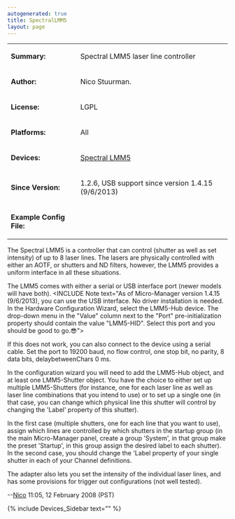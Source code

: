 ```yaml
---
autogenerated: true
title: SpectralLMM5
layout: page
---
```


<table>

<tr>

<td markdown="1">

**Summary:**

</td>

<td markdown="1">

Spectral LMM5 laser line controller

</td>

</tr>

<tr>

<td markdown="1">

**Author:**

</td>

<td markdown="1">

Nico Stuurman.

</td>

</tr>

<tr>

<td markdown="1">

**License:**

</td>

<td markdown="1">

LGPL

</td>

</tr>

<tr>

<td markdown="1">

**Platforms:**

</td>

<td markdown="1">

All

</td>

</tr>

<tr>

<td markdown="1">

**Devices:**

</td>

<td markdown="1">

[Spectral
LMM5](http://www.spectralappliedresearch.com/products/mergemodule/)

</td>

</tr>

<tr>

<td markdown="1">

**Since Version:**

</td>

<td markdown="1">

1.2.6, USB support since version 1.4.15 (9/6/2013)

</td>

</tr>

<tr>

<td markdown="1">

**Example Config File:**

</td>

<td markdown="1">

</td>

</tr>

</table>

The Spectral LMM5 is a controller that can control (shutter as well as
set intensity) of up to 8 laser lines. The lasers are physically
controlled with either an AOTF, or shutters and ND filters, however, the
LMM5 provides a uniform interface in all these situations.

The LMM5 comes with either a serial or USB interface port (newer models
will have both). \<INCLUDE Note text="As of Micro-Manager version 1.4.15
(9/6/2013), you can use the USB interface. No driver installation is
needed. In the Hardware Configuration Wizard, select the LMM5-Hub
device. The drop-down menu in the "Value" column next to the "Port"
pre-initialization property should contain the value "LMM5-HID". Select
this port and you should be good to go.😎"\>

If this does not work, you can also connect to the device using a serial
cable. Set the port to 19200 baud, no flow control, one stop bit, no
parity, 8 data bits, delaybetweenChars 0 ms.

In the configuration wizard you will need to add the LMM5-Hub object,
and at least one LMM5-Shutter object. You have the choice to either set
up multiple LMM5-Shutters (for instance, one for each laser line as well
as laser line combinations that you intend to use) or to set up a single
one (in that case, you can change which physical line this shutter will
control by changing the 'Label' property of this shutter).

In the first case (multiple shutters, one for each line that you want to
use), assign which lines are controlled by which shutters in the startup
group (in the main Micro-Manager panel, create a group 'System', in that
group make the preset 'Startup', in this group assign the desired label
to each shutter). In the second case, you should change the 'Label
property of your single shutter in each of your Channel definitions.

The adapter also lets you set the intensity of the individual laser
lines, and has some provisions for trigger out configurations (not well
tested).

\--[Nico](User:Nico "wikilink") 11:05, 12 February 2008 (PST)

{% include Devices_Sidebar text="" %}

